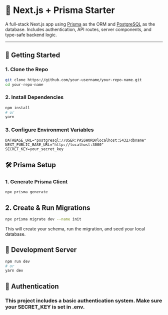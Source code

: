 # 📘 Next.js + Prisma Starter

A full-stack Next.js app using [Prisma](https://www.prisma.io/) as the ORM and [PostgreSQL](https://www.postgresql.org/) as the database. Includes authentication, API routes, server components, and type-safe backend logic.

---

## 🚀 Getting Started

### 1. Clone the Repo

```bash
git clone https://github.com/your-username/your-repo-name.git
cd your-repo-name
```

### 2. Install Dependencies

```bash
npm install
# or
yarn
```

### 3. Configure Environment Variables

```env
DATABASE_URL="postgresql://USER:PASSWORD@localhost:5432/dbname"
NEXT_PUBLIC_BASE_URL="http://localhost:3000"
SECRET_KEY=your_secret_key
```

## 🛠️ Prisma Setup
### 1. Generate Prisma Client
```bash
npx prisma generate
```
## 2. Create & Run Migrations
```bash
npx prisma migrate dev --name init
```
This will create your schema, run the migration, and seed your local database.

## 🧪 Development Server
```bash
npm run dev
# or
yarn dev
```


## 🔐 Authentication

### This project includes a basic authentication system. Make sure your SECRET_KEY is set in .env.


